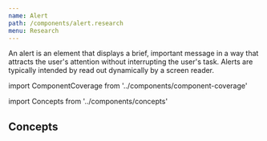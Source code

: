 ```yaml
---
name: Alert
path: /components/alert.research
menu: Research
---
```


An alert is an element that displays a brief, important message in a way that attracts the user's attention without interrupting the user's task. Alerts are typically intended by read out dynamically by a screen reader.

import ComponentCoverage from '../components/component-coverage'

<ComponentCoverage component="Alert" />

import Concepts from '../components/concepts'

## Concepts

<Concepts component="Alert" />

